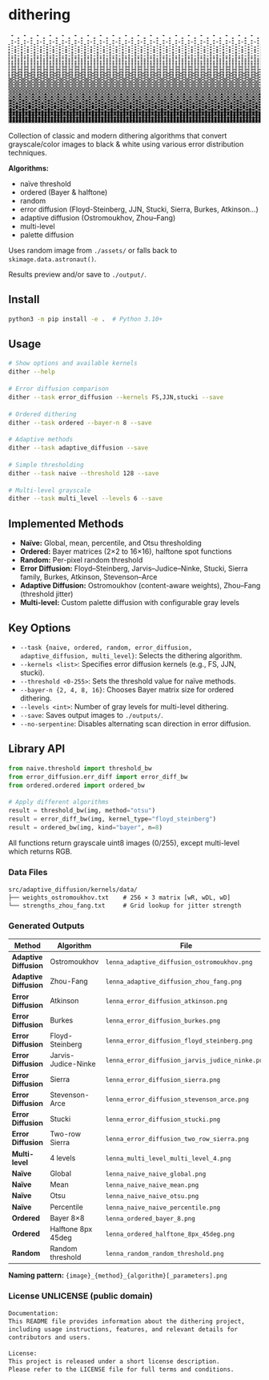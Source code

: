 # dithering

<p align="center">
  <img src="../images/diterhing.jpg" alt="Dithering Lab" width="3600" height="180">
</p>

Collection of classic and modern dithering algorithms that convert grayscale/color images to black & white using various error distribution techniques.

**Algorithms:** 

- naïve threshold
- ordered (Bayer & halftone)
- random
- error diffusion (Floyd-Steinberg, JJN, Stucki, Sierra, Burkes, Atkinson…)
- adaptive diffusion (Ostromoukhov, Zhou–Fang) 
- multi-level 
- palette diffusion

Uses random image from `./assets/` or falls back to `skimage.data.astronaut()`. 

Results preview and/or save to `./output/`.

## Install

```bash
python3 -m pip install -e .  # Python 3.10+
```

## Usage

```bash
# Show options and available kernels
dither --help

# Error diffusion comparison
dither --task error_diffusion --kernels FS,JJN,stucki --save

# Ordered dithering
dither --task ordered --bayer-n 8 --save

# Adaptive methods  
dither --task adaptive_diffusion --save

# Simple thresholding
dither --task naive --threshold 128 --save

# Multi-level grayscale
dither --task multi_level --levels 6 --save
```

## Implemented Methods

- **Naïve:** Global, mean, percentile, and Otsu thresholding
- **Ordered:** Bayer matrices (2×2 to 16×16), halftone spot functions
- **Random:** Per-pixel random threshold
- **Error Diffusion:** Floyd–Steinberg, Jarvis–Judice–Ninke, Stucki, Sierra family, Burkes, Atkinson, Stevenson–Arce
- **Adaptive Diffusion:** Ostromoukhov (content-aware weights), Zhou–Fang (threshold jitter)
- **Multi-level:** Custom palette diffusion with configurable gray levels

## Key Options

- `--task {naive, ordered, random, error_diffusion, adaptive_diffusion, multi_level}`: Selects the dithering algorithm.
- `--kernels <list>`: Specifies error diffusion kernels (e.g., FS, JJN, stucki).
- `--threshold <0-255>`: Sets the threshold value for naïve methods.
- `--bayer-n {2, 4, 8, 16}`: Chooses Bayer matrix size for ordered dithering.
- `--levels <int>`: Number of gray levels for multi-level dithering.
- `--save`: Saves output images to `./outputs/`.
- `--no-serpentine`: Disables alternating scan direction in error diffusion.

## Library API

```python
from naive.threshold import threshold_bw
from error_diffusion.err_diff import error_diff_bw
from ordered.ordered import ordered_bw

# Apply different algorithms
result = threshold_bw(img, method="otsu")
result = error_diff_bw(img, kernel_type="floyd_steinberg") 
result = ordered_bw(img, kind="bayer", n=8)
```

All functions return grayscale uint8 images (0/255), except multi-level which returns RGB.

### Data Files

```
src/adaptive_diffusion/kernels/data/
├── weights_ostromoukhov.txt    # 256 × 3 matrix [wR, wDL, wD]
└── strengths_zhou_fang.txt     # Grid lookup for jitter strength
```

### Generated Outputs

| Method | Algorithm | File |
|--------|-----------|------|
| **Adaptive Diffusion** | Ostromoukhov | `lenna_adaptive_diffusion_ostromoukhov.png` |
| **Adaptive Diffusion** | Zhou-Fang | `lenna_adaptive_diffusion_zhou_fang.png` |
| **Error Diffusion** | Atkinson | `lenna_error_diffusion_atkinson.png` |
| **Error Diffusion** | Burkes | `lenna_error_diffusion_burkes.png` |
| **Error Diffusion** | Floyd-Steinberg | `lenna_error_diffusion_floyd_steinberg.png` |
| **Error Diffusion** | Jarvis-Judice-Ninke | `lenna_error_diffusion_jarvis_judice_ninke.png` |
| **Error Diffusion** | Sierra | `lenna_error_diffusion_sierra.png` |
| **Error Diffusion** | Stevenson-Arce | `lenna_error_diffusion_stevenson_arce.png` |
| **Error Diffusion** | Stucki | `lenna_error_diffusion_stucki.png` |
| **Error Diffusion** | Two-row Sierra | `lenna_error_diffusion_two_row_sierra.png` |
| **Multi-level** | 4 levels | `lenna_multi_level_multi_level_4.png` |
| **Naïve** | Global | `lenna_naive_naive_global.png` |
| **Naïve** | Mean | `lenna_naive_naive_mean.png` |
| **Naïve** | Otsu | `lenna_naive_naive_otsu.png` |
| **Naïve** | Percentile | `lenna_naive_naive_percentile.png` |
| **Ordered** | Bayer 8×8 | `lenna_ordered_bayer_8.png` |
| **Ordered** | Halftone 8px 45deg | `lenna_ordered_halftone_8px_45deg.png` |
| **Random** | Random threshold | `lenna_random_random_threshold.png` |

**Naming pattern:** `{image}_{method}_{algorithm}[_parameters].png`

### License UNLICENSE (public domain)

```
Documentation:
This README file provides information about the dithering project, 
including usage instructions, features, and relevant details for contributors and users.

License:
This project is released under a short license description. 
Please refer to the LICENSE file for full terms and conditions.
```